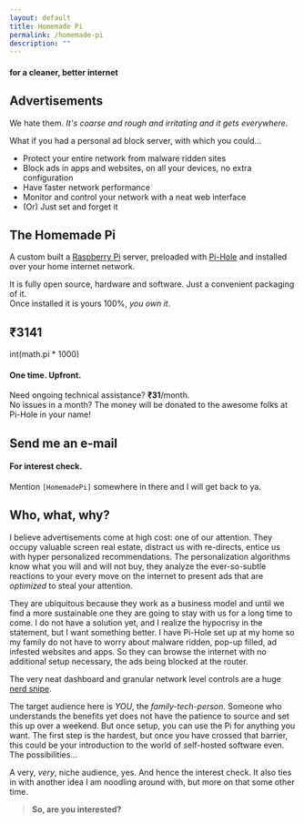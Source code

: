 ```yaml
---
layout: default
title: Homemade Pi
permalink: /homemade-pi
description: ""
---
```


#### for a cleaner, better internet

## Advertisements

We hate them. _It's coarse and rough and irritating and it gets everywhere._

What if you had a personal ad block server, with which you could...

- Protect your entire network from malware ridden sites
- Block ads in apps and websites, on all your devices, no extra configuration
- Have faster network performance
- Monitor and control your network with a neat web interface
- (Or) Just set and forget it

## The Homemade Pi

A custom built a [Raspberry Pi](https://www.raspberrypi.org) server, preloaded with [Pi-Hole](https://pi-hole.net) and installed over your home internet network.

It is fully open source, hardware and software. Just a convenient packaging of it.  
Once installed it is yours 100%, _you own it_.

## ₹3141

int(math.pi * 1000)
#### One time. Upfront.

Need ongoing technical assistance? **₹31**/month.  
No issues in a month? The money will be donated to the awesome folks at Pi-Hole in your name!

## Send me an e-mail

#### For interest check.

Mention `[HomemadePi]` somewhere in there and I will get back to ya.

## Who, what, why?

I believe advertisements come at high cost: one of our attention. They occupy valuable screen real estate, distract us with re-directs, entice us with hyper personalized recommendations. The personalization algorithms know what you will and will not buy, they analyze the ever-so-subtle reactions to your every move on the internet to present ads that are _optimized_ to steal your attention. 

They are ubiquitous because they work as a business model and until we find a more sustainable one they are going to stay with us for a long time to come. I do not have a solution yet, and I realize the hypocrisy in the statement, but I want something better. I have Pi-Hole set up at my home so my family do not have to worry about malware ridden, pop-up filled, ad infested websites and apps. So they can browse the internet with no additional setup necessary, the ads being blocked at the router. 

The very neat dashboard and granular network level controls are a huge [nerd snipe](https://xkcd.com/356).

The target audience here is _YOU_, the *family-tech-person*. Someone who understands the benefits yet does not have the patience to source and set this up over a weekend. But once setup, you can use the Pi for anything you want. The first step is the hardest, but once you have crossed that barrier, this could be your introduction to the world of self-hosted software even. The possibilities...

A very, _very_, niche audience, yes. And hence the interest check. It also ties in with another idea I am noodling around with, but more on that some other time.

> **So, are you interested?**